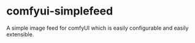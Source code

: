# comfyui-simplefeed
A simple image feed for comfyUI which is easily configurable and easily extensible.
